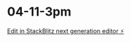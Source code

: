 # 04-11-3pm

[Edit in StackBlitz next generation editor ⚡️](https://stackblitz.com/~/github.com/restorationglazing/04-11-3pm)